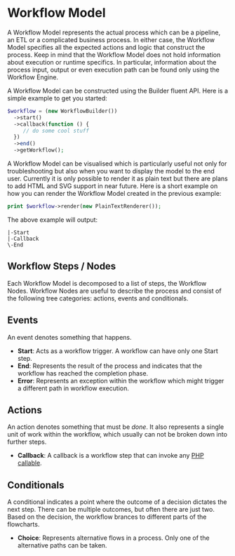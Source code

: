 # Workflow Model
A Workflow Model represents the actual process which can be a pipeline, an ETL or a complicated business process. In either case, the Workflow Model specifies all the expected actions and logic that construct the process. Keep in mind that the Workflow Model does not hold information about execution or runtime specifics. In particular, information about the process input, output or even execution path can be found only using the Workflow Engine.

A Workflow Model can be constructed using the Builder fluent API. Here is a simple example to get you started:

``` php
$workflow = (new WorkflowBuilder())
  ->start()
  ->callback(function () {
     // do some cool stuff
  })
  ->end()
  ->getWorkflow();
```

A Workflow Model can be visualised which is particularly useful not only for troubleshooting but also when you want to display the model to the end user. Currently it is only possible to render it as plain text but there are plans to add HTML and SVG support in near future. Here is a short example on how you can render the Workflow Model created in the previous example:

``` php
print $workflow->render(new PlainTextRenderer());
```

The above example will output:

```
|-Start
|-Callback
\-End
```

## Workflow Steps / Nodes
Each Workflow Model is decomposed to a list of steps, the Workflow Nodes. Workflow Nodes are useful to describe the process and consist of the following tree categories: actions, events and conditionals.

## Events
An event denotes something that happens. 

* **Start**: Acts as a workflow trigger. A workflow can have only one Start step.
* **End**: Represents the result of the process and indicates that the workflow has reached the completion phase.  
* **Error**: Represents an exception within the workflow which might trigger a different path in workflow execution.

## Actions
An action denotes something that must be _done_. It also represents a single unit of work within the workflow, which usually can not be broken down into further steps.

* **Callback**: A callback is a workflow step that can invoke any [PHP callable](http://php.net/manual/en/language.types.callable.php).

## Conditionals
A conditional indicates a point where the outcome of a decision dictates the next step. There can be multiple outcomes, but often there are just two. Based on the decision, the workflow brances to different parts of the flowcharts.

* **Choice**: Represents alternative flows in a process. Only one of the alternative paths can be taken.
